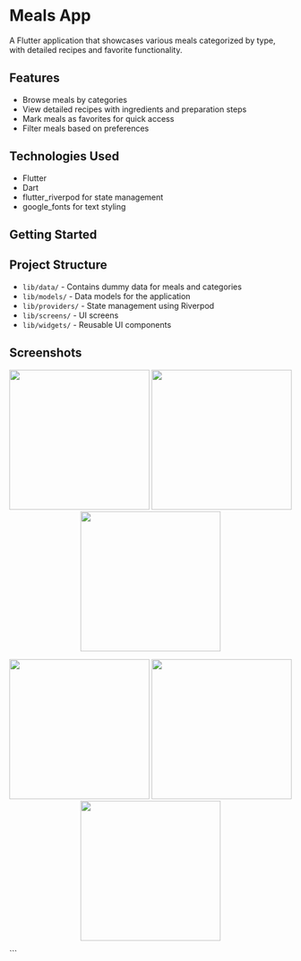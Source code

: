# Meals App

A Flutter application that showcases various meals categorized by type, with detailed recipes and favorite functionality.

## Features

- Browse meals by categories
- View detailed recipes with ingredients and preparation steps
- Mark meals as favorites for quick access
- Filter meals based on preferences

## Technologies Used

- Flutter
- Dart
- flutter_riverpod for state management
- google_fonts for text styling

## Getting Started

## Project Structure

- `lib/data/` - Contains dummy data for meals and categories
- `lib/models/` - Data models for the application
- `lib/providers/` - State management using Riverpod
- `lib/screens/` - UI screens
- `lib/widgets/` - Reusable UI components

## Screenshots
<p align="center"> <img src="https://github.com/user-attachments/assets/fcdd5770-3728-4687-b651-8aa67a36017a" width="250" /> <img src="https://github.com/user-attachments/assets/78e77181-10e4-4ced-b48c-f3b829ae5937" width="250" /> <img src="https://github.com/user-attachments/assets/b9dbb7ca-a7b5-45d7-9266-56ae4b73e4df" width="250" /> </p> <p align="center"> <img src="https://github.com/user-attachments/assets/d3a8a574-db6b-4176-962d-24c456930303" width="250" /> <img src="https://github.com/user-attachments/assets/d4f7c516-5fd9-42f8-b140-67c4620103ae" width="250" /> <img src="https://github.com/user-attachments/assets/7adacacd-3a7d-4bb8-a6c6-4dda006a1ced" width="250" /> </p> ```


